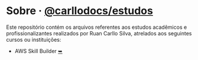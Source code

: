 # Sobre &middot; [@carllodocs/estudos](https://github.com/carllodocs/estudos)

Este repositório contém os arquivos referentes aos estudos acadêmicos e profissionalizantes realizados por Ruan Carllo Silva, atrelados aos seguintes cursos ou instituições:

- AWS Skill Builder [➥](./AWS%20Skill%20Builder)